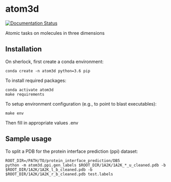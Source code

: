 # atom3d
[![Documentation
Status](https://readthedocs.org/projects/atom3d/badge/?version=latest)](http://atom3d.readthedocs.io/?badge=latest)

Atomic tasks on molecules in three dimensions

## Installation

On sherlock, first create a conda environment:

`conda create -n atom3d python=3.6 pip`

To install required packages:

```
conda activate atom3d
make requirements
```

To setup environment configuration (e.g., to point to blast executables):

```
make env
```

Then fill in appropriate values .env

## Sample usage

To split a PDB for the protein interface prediction (ppi) dataset:

```
ROOT_DIR=/PATH/TO/protein_interface_prediction/DB5
python -m atom3d.ppi.gen_labels $ROOT_DIR/1A2K/1A2K_*_u_cleaned.pdb -b $ROOT_DIR/1A2K/1A2K_l_b_cleaned.pdb -b $ROOT_DIR/1A2K/1A2K_r_b_cleaned.pdb test.labels
```
